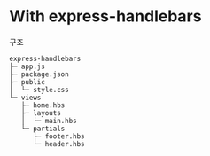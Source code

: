 # With express-handlebars

구조

```
express-handlebars
├─ app.js
├─ package.json
├─ public
│  └─ style.css
└─ views
   ├─ home.hbs
   ├─ layouts
   │  └─ main.hbs
   └─ partials
      ├─ footer.hbs
      └─ header.hbs
```
